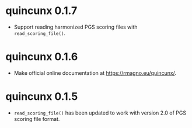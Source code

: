 # quincunx 0.1.7

* Support reading harmonized PGS scoring files with `read_scoring_file()`.

# quincunx 0.1.6

* Make official online documentation at https://rmagno.eu/quincunx/.

# quincunx 0.1.5

* `read_scoring_file()` has been updated to work with version 2.0 of PGS scoring
file format.
